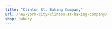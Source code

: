```yaml
---
title: "Clinton St. Baking Company"
url: /new-york-city/clinton-st-baking-company/
shop: bakery
---
```

